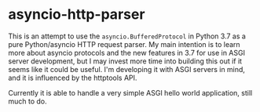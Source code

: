 # asyncio-http-parser

This is an attempt to use the `asyncio.BufferedProtocol` in Python 3.7 as a pure Python/asyncio HTTP request parser. My main intention is to learn more about asyncio protocols and the new features in 3.7 for use in ASGI server development, but I may invest more time into building this out if it seems like it could be useful. I'm developing it with ASGI servers in mind, and it is influenced by the httptools API.

Currently it is able to handle a very simple ASGI hello world application, still much to do.
